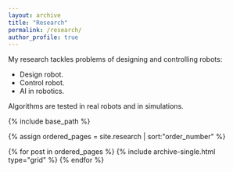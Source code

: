 ```yaml
---
layout: archive
title: "Research"
permalink: /research/
author_profile: true
---
```


My research tackles problems of designing and controlling robots:

- Design robot. 
- Control robot.
- AI in robotics.

Algorithms are tested in real robots and in simulations. 
<nbsp>

{% include base_path %}

{% assign ordered_pages = site.research | sort:"order_number" %}

{% for post in ordered_pages %}
  {% include archive-single.html type="grid" %}
{% endfor %}
